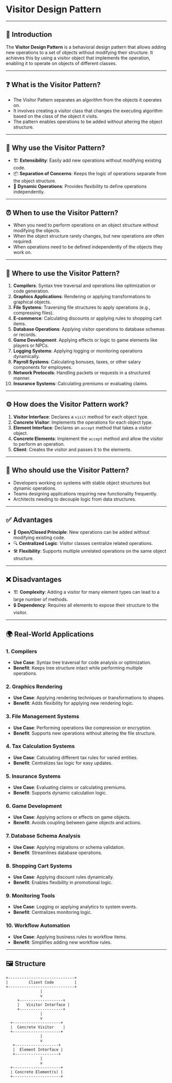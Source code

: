# Visitor Design Pattern

---

## 🔎 Introduction

The **Visitor Design Pattern** is a behavioral design pattern that allows adding new operations to a set of objects without modifying their structure. It achieves this by using a visitor object that implements the operation, enabling it to operate on objects of different classes.

---

## ❓ What is the Visitor Pattern?
- The Visitor Pattern separates an algorithm from the objects it operates on.
- It involves creating a visitor class that changes the executing algorithm based on the class of the object it visits.
- The pattern enables operations to be added without altering the object structure.

---

## 🤔 Why use the Visitor Pattern?
- 🏗️ **Extensibility**: Easily add new operations without modifying existing code.
- 📦 **Separation of Concerns**: Keeps the logic of operations separate from the object structure.
- 🔄 **Dynamic Operations**: Provides flexibility to define operations independently.

---

## ⏰ When to use the Visitor Pattern?
- When you need to perform operations on an object structure without modifying the objects.
- When the object structure rarely changes, but new operations are often required.
- When operations need to be defined independently of the objects they work on.

---

## 📍 Where to use the Visitor Pattern?

1. **Compilers**: Syntax tree traversal and operations like optimization or code generation.
2. **Graphics Applications**: Rendering or applying transformations to graphical objects.
3. **File Systems**: Traversing file structures to apply operations (e.g., compressing files).
4. **E-commerce**: Calculating discounts or applying rules to shopping cart items.
5. **Database Operations**: Applying visitor operations to database schemas or records.
6. **Game Development**: Applying effects or logic to game elements like players or NPCs.
7. **Logging Systems**: Applying logging or monitoring operations dynamically.
8. **Payroll Systems**: Calculating bonuses, taxes, or other salary components for employees.
9. **Network Protocols**: Handling packets or requests in a structured manner.
10. **Insurance Systems**: Calculating premiums or evaluating claims.

---

## ⚙️ How does the Visitor Pattern work?

1. **Visitor Interface**: Declares a `visit` method for each object type.
2. **Concrete Visitor**: Implements the operations for each object type.
3. **Element Interface**: Declares an `accept` method that takes a visitor object.
4. **Concrete Elements**: Implement the `accept` method and allow the visitor to perform an operation.
5. **Client**: Creates the visitor and passes it to the elements.

---

## 👥 Who should use the Visitor Pattern?
- Developers working on systems with stable object structures but dynamic operations.
- Teams designing applications requiring new functionality frequently.
- Architects needing to decouple logic from data structures.

---

## ✅ Advantages
- 🚀 **Open/Closed Principle**: New operations can be added without modifying existing code.
- 🔍 **Centralized Logic**: Visitor classes centralize related operations.
- 🛠️ **Flexibility**: Supports multiple unrelated operations on the same object structure.

---

## ❌ Disadvantages
- 🏗️ **Complexity**: Adding a visitor for many element types can lead to a large number of methods.
- 🔒 **Dependency**: Requires all elements to expose their structure to the visitor.

---

## 🌍 Real-World Applications

### 1. **Compilers**
- **Use Case**: Syntax tree traversal for code analysis or optimization.
- **Benefit**: Keeps tree structure intact while performing multiple operations.

### 2. **Graphics Rendering**
- **Use Case**: Applying rendering techniques or transformations to shapes.
- **Benefit**: Adds flexibility for applying new rendering logic.

### 3. **File Management Systems**
- **Use Case**: Performing operations like compression or encryption.
- **Benefit**: Supports new operations without altering the file structure.

### 4. **Tax Calculation Systems**
- **Use Case**: Calculating different tax rules for varied entities.
- **Benefit**: Centralizes tax logic for easy updates.

### 5. **Insurance Systems**
- **Use Case**: Evaluating claims or calculating premiums.
- **Benefit**: Supports dynamic calculation logic.

### 6. **Game Development**
- **Use Case**: Applying actions or effects on game objects.
- **Benefit**: Avoids coupling between game objects and actions.

### 7. **Database Schema Analysis**
- **Use Case**: Applying migrations or schema validation.
- **Benefit**: Streamlines database operations.

### 8. **Shopping Cart Systems**
- **Use Case**: Applying discount rules dynamically.
- **Benefit**: Enables flexibility in promotional logic.

### 9. **Monitoring Tools**
- **Use Case**: Logging or applying analytics to system events.
- **Benefit**: Centralizes monitoring logic.

### 10. **Workflow Automation**
- **Use Case**: Applying business rules to workflow items.
- **Benefit**: Simplifies adding new workflow rules.

---

## 🖼️ Structure

```plaintext
+-----------------------------+
|         Client Code         |
+-----------------------------+
               |
               v
     +-------------------+
     |   Visitor Interface |
     +-------------------+
               |
               v
  +---------------------+
  |  Concrete Visitor    |
  +---------------------+
               |
               v
   +-------------------+
   |  Element Interface |
   +-------------------+
               |
               v
  +---------------------+
  | Concrete Element(s) |
  +---------------------+
